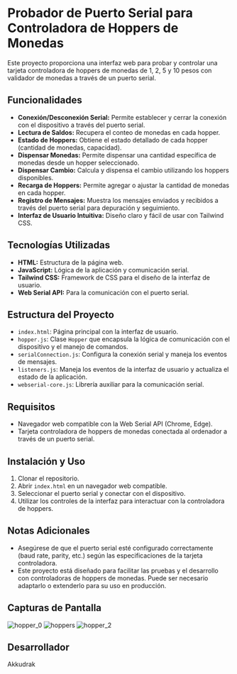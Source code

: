 # Probador de Puerto Serial para Controladora de Hoppers de Monedas

Este proyecto proporciona una interfaz web para probar y controlar una tarjeta controladora de hoppers de monedas de 1, 2, 5 y 10 pesos con validador de monedas a través de un puerto serial.

## Funcionalidades

* **Conexión/Desconexión Serial:** Permite establecer y cerrar la conexión con el dispositivo a través del puerto serial.
* **Lectura de Saldos:** Recupera el conteo de monedas en cada hopper.
* **Estado de Hoppers:** Obtiene el estado detallado de cada hopper (cantidad de monedas, capacidad).
* **Dispensar Monedas:** Permite dispensar una cantidad específica de monedas desde un hopper seleccionado.
* **Dispensar Cambio:** Calcula y dispensa el cambio utilizando los hoppers disponibles.
* **Recarga de Hoppers:** Permite agregar o ajustar la cantidad de monedas en cada hopper.
* **Registro de Mensajes:** Muestra los mensajes enviados y recibidos a través del puerto serial para depuración y seguimiento.
* **Interfaz de Usuario Intuitiva:** Diseño claro y fácil de usar con Tailwind CSS.

## Tecnologías Utilizadas

* **HTML:** Estructura de la página web.
* **JavaScript:** Lógica de la aplicación y comunicación serial.
* **Tailwind CSS:** Framework de CSS para el diseño de la interfaz de usuario.
* **Web Serial API:** Para la comunicación con el puerto serial.

## Estructura del Proyecto

* `index.html`:  Página principal con la interfaz de usuario.
* `hopper.js`:  Clase `Hopper` que encapsula la lógica de comunicación con el dispositivo y el manejo de comandos.
* `serialConnection.js`:  Configura la conexión serial y maneja los eventos de mensajes.
* `listeners.js`:  Maneja los eventos de la interfaz de usuario y actualiza el estado de la aplicación.
* `webserial-core.js`:  Librería auxiliar para la comunicación serial.

## Requisitos

* Navegador web compatible con la Web Serial API (Chrome, Edge).
* Tarjeta controladora de hoppers de monedas conectada al ordenador a través de un puerto serial.

## Instalación y Uso

1.  Clonar el repositorio.
2.  Abrir `index.html` en un navegador web compatible.
3.  Seleccionar el puerto serial y conectar con el dispositivo.
4.  Utilizar los controles de la interfaz para interactuar con la controladora de hoppers.

##  Notas Adicionales

* Asegúrese de que el puerto serial esté configurado correctamente (baud rate, parity, etc.) según las especificaciones de la tarjeta controladora.
* Este proyecto está diseñado para facilitar las pruebas y el desarrollo con controladoras de hoppers de monedas.  Puede ser necesario adaptarlo o extenderlo para su uso en producción.

## Capturas de Pantalla
![hopper_0](https://github.com/user-attachments/assets/de57c970-5a15-4357-a0a7-bce3862d70a5)
![hoppers](https://github.com/user-attachments/assets/061255d5-9b39-4504-8560-ae208940cd4f)
![hopper_2](https://github.com/user-attachments/assets/54d57436-2bc0-493d-b1bc-bc441d5b039f)


## Desarrollador

Akkudrak
